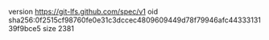 version https://git-lfs.github.com/spec/v1
oid sha256:0f2515cf98760fe0e31c3dccec4809609449d78f79946afc4433313139f9bce5
size 2381
